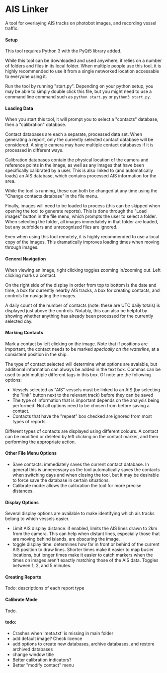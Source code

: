 # AIS Linker
A tool for overlaying AIS tracks on photobot images, and recording vessel traffic.

#### Setup
This tool requires Python 3 with the PyQt5 library added.

While this tool can be downloaded and used anywhere, it relies on a number of folders and files in its local folder. When multiple people use this tool, it is highly recommended to use it from a single networked location accessable to everyone using it.

Run the tool by running "<span>start.py</span>". Depending on your python setup, you may be able to simply double click this file, but you might need to use a command line command such as `python start.py` or `python3 start.py`.

#### Loading Data

When you start this tool, it will prompt you to select a "contacts" database, then a "calibration" database.

Contact databases are each a separate, processed data set. When generating a report, only the currently selected contact database will be considered. A single camera may have multiple contact databases if it is processed in different ways.

Calibration databases contain the physical location of the camera and reference points in the image, as well as any images that have been specifically calibrated by a user. This is also linked to (and automatically loads) an AIS database, which contains processed AIS information for the area.

While the tool is running, these can both be changed at any time using the "Change contacts database" in the file menu.

Finally, images will need to be loaded to process (this can be skipped when opening the tool to generate reports). This is done through the "Load images" button in the file menu, which prompts the user to select a folder. When selecting the folder, all images immediately in that folder are loaded, but any subfolders and unrecognized files are ignored.

Even when using this tool remotely, it is highly recommended to use a local copy of the images. This dramatically improves loading times when moving through images.

#### General Navigation

When viewing an image, right clicking toggles zooming in/zooming out. Left clicking marks a contact.

On the right side of the display in order from top to bottom is the date and time, a box for currently nearby AIS tracks, a box for creating contacts, and controls for navigating the images.

A daily count of the number of contacts (note: these are UTC daily totals) is displayed just above the controls. Notably, this can also be helpful by showing whether anything has already been processed for the currently selected day.

#### Marking Contacts

Mark a contact by left clicking on the image. Note that if positions are important, the contact needs to be marked _specically on the waterline_, at a consistent position in the ship.

The type of contact selected will determine what options are avaiable, but additional information can always be added in the text box. Commas can be used to add multiple different tags in this box. Of note are the following options:
 * Vessels selected as "AIS" vessels must be linked to an AIS (by selecting the "link" button next to the relevant track) before they can be saved
 * The type of information that is important depends on the analysis being performed. Not all options need to be chosen from before saving a contact.
 * Contacts that have the "repeat" box checked are ignored from most types of reports.

Different types of contacts are displayed using different colours. A contact can be modified or deleted by left clicking on the contact marker, and then performing the appropriate action.

#### Other File Menu Options

 * Save contacts: immediately saves the current contact database. In general this is unnecessary as the tool automatically saves the contacts when switching days and when closing the tool, but it may be desirable to force save the database in certain situations.
 * Calibrate mode: allows the calibration the tool for more precise distances.

#### Display Options

Several display options are available to make identifying which ais tracks belong to which vessels easier.
 * Limit AIS display distance: if enabled, limits the AIS lines drawn to 2km from the camera. This can help when distant lines, especially those that are moving behind islands, are obscuring the image.
 * toggle display time: determines how far in front or behind of the current AIS position to draw lines. Shorter times make it easier to map busier locations, but longer times make it easier to catch markers when the times on images aren't exactly matching those of the AIS data. Toggles between 1, 2, and 5 minutes.

#### Creating Reports

Todo: descriptions of each report type

#### Calibrate Mode

Todo.

#### todo:

 * Crashes when 'meta.txt' is missing in main folder
 * add default image? Check licence
 * add options to create new databases, archive databases, and restore archived databases
 * change window title
 * Better calibration indicators?
 * Better "modify contact" menu